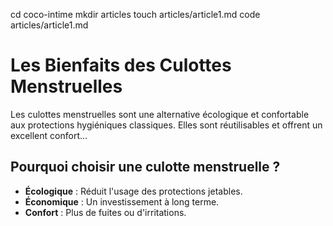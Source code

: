 

cd coco-intime
mkdir articles
touch articles/article1.md
code articles/article1.md
# Les Bienfaits des Culottes Menstruelles

Les culottes menstruelles sont une alternative écologique et confortable aux protections hygiéniques classiques. Elles sont réutilisables et offrent un excellent confort...

## Pourquoi choisir une culotte menstruelle ?

- **Écologique** : Réduit l'usage des protections jetables.
- **Économique** : Un investissement à long terme.
- **Confort** : Plus de fuites ou d'irritations.
